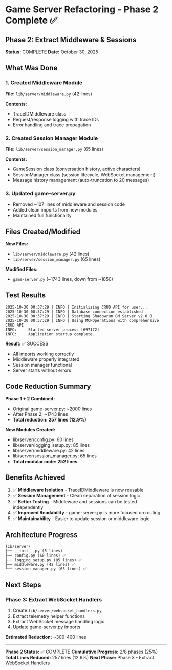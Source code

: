 # Game Server Refactoring - Phase 2 Complete ✅

## Phase 2: Extract Middleware & Sessions

**Status:** COMPLETE
**Date:** October 30, 2025

## What Was Done

### 1. Created Middleware Module
**File:** `lib/server/middleware.py` (42 lines)

**Contents:**
- TraceIDMiddleware class
- Request/response logging with trace IDs
- Error handling and trace propagation

### 2. Created Session Manager Module
**File:** `lib/server/session_manager.py` (65 lines)

**Contents:**
- GameSession class (conversation history, active characters)
- SessionManager class (session lifecycle, WebSocket management)
- Message history management (auto-truncation to 20 messages)

### 3. Updated game-server.py
- Removed ~107 lines of middleware and session code
- Added clean imports from new modules
- Maintained full functionality

## Files Created/Modified

**New Files:**
- `lib/server/middleware.py` (42 lines)
- `lib/server/session_manager.py` (65 lines)

**Modified Files:**
- `game-server.py` (~1743 lines, down from ~1850)

## Test Results

```
2025-10-30 00:37:29 | INFO | Initializing CRUD API for user...
2025-10-30 00:37:29 | INFO | Database connection established
2025-10-30 00:37:29 | INFO | Starting Shadowrun GM Server v2.0.0
2025-10-30 00:37:29 | INFO | Using MCPOperations with comprehensive CRUD API
INFO:     Started server process [697172]
INFO:     Application startup complete.
```

**Result:** ✅ SUCCESS
- All imports working correctly
- Middleware properly integrated
- Session manager functional
- Server starts without errors

## Code Reduction Summary

**Phase 1 + 2 Combined:**
- Original game-server.py: ~2000 lines
- After Phase 2: ~1743 lines
- **Total reduction: 257 lines (12.9%)**

**New Modules Created:**
- lib/server/config.py: 60 lines
- lib/server/logging_setup.py: 85 lines
- lib/server/middleware.py: 42 lines
- lib/server/session_manager.py: 65 lines
- **Total modular code: 252 lines**

## Benefits Achieved

1. ✅ **Middleware Isolation** - TraceIDMiddleware is now reusable
2. ✅ **Session Management** - Clean separation of session logic
3. ✅ **Better Testing** - Middleware and sessions can be tested independently
4. ✅ **Improved Readability** - game-server.py is more focused on routing
5. ✅ **Maintainability** - Easier to update session or middleware logic

## Architecture Progress

```
lib/server/
├── __init__.py (5 lines)
├── config.py (60 lines) ✅
├── logging_setup.py (85 lines) ✅
├── middleware.py (42 lines) ✅
└── session_manager.py (65 lines) ✅
```

## Next Steps

### Phase 3: Extract WebSocket Handlers
1. Create `lib/server/websocket_handlers.py`
2. Extract telemetry helper functions
3. Extract WebSocket message handling logic
4. Update game-server.py imports

**Estimated Reduction:** ~300-400 lines

---

**Phase 2 Status:** ✅ COMPLETE
**Cumulative Progress:** 2/8 phases (25%)
**Total Lines Reduced:** 257 lines (12.9%)
**Next Phase:** Phase 3 - Extract WebSocket Handlers
